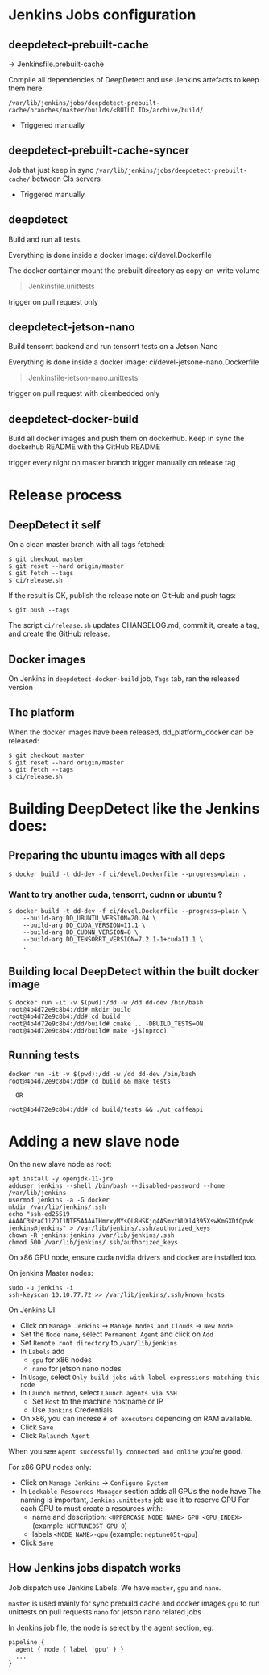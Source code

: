 # Jenkins Jobs configuration

## deepdetect-prebuilt-cache


-> Jenkinsfile.prebuilt-cache

Compile all dependencies of DeepDetect and use Jenkins artefacts to keep them here:

```
/var/lib/jenkins/jobs/deepdetect-prebuilt-cache/branches/master/builds/<BUILD ID>/archive/build/
```

* Triggered manually

## deepdetect-prebuilt-cache-syncer

Job that just keep in sync `/var/lib/jenkins/jobs/deepdetect-prebuilt-cache/` between CIs servers

* Triggered manually


## deepdetect

Build and run all tests.

Everything is done inside a docker image: ci/devel.Dockerfile

The docker container mount the prebuilt directory as copy-on-write volume

> Jenkinsfile.unittests

trigger on pull request only

## deepdetect-jetson-nano

Build tensorrt backend and run tensorrt tests on a Jetson Nano

Everything is done inside a docker image: ci/devel-jetsone-nano.Dockerfile

> Jenkinsfile-jetson-nano.unittests

trigger on pull request with ci:embedded only

## deepdetect-docker-build

Build all docker images and push them on dockerhub.
Keep in sync the dockerhub README with the GitHub README

trigger every night on master branch
trigger manually on release tag

# Release process

## DeepDetect it self

On a clean master branch with all tags fetched:

```
$ git checkout master
$ git reset --hard origin/master
$ git fetch --tags
$ ci/release.sh
```

If the result is OK, publish the release note on GitHub and push tags:

```
$ git push --tags
```

The script `ci/release.sh` updates CHANGELOG.md, commit it, create a tag, and
create the GitHub release.

## Docker images

On Jenkins in `deepdetect-docker-build` job, `Tags` tab, ran the released version

## The platform

When the docker images have been released, dd_platform_docker can be released:

```
$ git checkout master
$ git reset --hard origin/master
$ git fetch --tags
$ ci/release.sh
```


# Building DeepDetect like the Jenkins  does:

## Preparing the ubuntu images with all deps

```
$ docker build -t dd-dev -f ci/devel.Dockerfile --progress=plain .
```

### Want to try another cuda, tensorrt, cudnn or ubuntu ?
```
$ docker build -t dd-dev -f ci/devel.Dockerfile --progress=plain \
    --build-arg DD_UBUNTU_VERSION=20.04 \
    --build-arg DD_CUDA_VERSION=11.1 \
    --build-arg DD_CUDNN_VERSION=8 \
    --build-arg DD_TENSORRT_VERSION=7.2.1-1+cuda11.1 \
    .
```

## Building local DeepDetect within the built docker image

```
$ docker run -it -v $(pwd):/dd -w /dd dd-dev /bin/bash
root@4b4d72e9c8b4:/dd# mkdir build
root@4b4d72e9c8b4:/dd# cd build
root@4b4d72e9c8b4:/dd/build# cmake .. -DBUILD_TESTS=ON
root@4b4d72e9c8b4:/dd/build# make -j$(nproc)
```

## Running tests

```
docker run -it -v $(pwd):/dd -w /dd dd-dev /bin/bash
root@4b4d72e9c8b4:/dd# cd build && make tests

  OR

root@4b4d72e9c8b4:/dd# cd build/tests && ./ut_caffeapi
```

# Adding a new slave node

On the new slave node as root:

```
apt install -y openjdk-11-jre
adduser jenkins --shell /bin/bash --disabled-password --home /var/lib/jenkins
usermod jenkins -a -G docker
mkdir /var/lib/jenkins/.ssh
echo "ssh-ed25519 AAAAC3NzaC1lZDI1NTE5AAAAIHmrxyMYsQL8HSKjq4ASmxtWUXl4395XswKmGXDtQpvk jenkins@jenkins" > /var/lib/jenkins/.ssh/authorized_keys
chown -R jenkins:jenkins /var/lib/jenkins/.ssh
chmod 500 /var/lib/jenkins/.ssh/authorized_keys
```

On x86 GPU node, ensure cuda nvidia drivers and docker are installed too.

On jenkins Master nodes:

```
sudo -u jenkins -i
ssh-keyscan 10.10.77.72 >> /var/lib/jenkins/.ssh/known_hosts
```
On Jenkins UI:

* Click on `Manage Jenkins` -> `Manage Nodes and Clouds` -> `New Node`
* Set the `Node name`, select `Permanent Agent` and click on `Add`
* Set `Remote root directory` to `/var/lib/jenkins`
* In `Labels` add 
  * `gpu` for x86 nodes
  * `nano` for jetson nano nodes
* In `Usage`, select `Only build jobs with label expressions matching this node`
* In `Launch method`, select `Launch agents via SSH`
  * Set `Host` to the machine hostname or IP
  * Use `Jenkins` Credentials
* On x86, you can increse `# of executors` depending on RAM available.
* Click `Save`
* Click `Relaunch Agent`

When you see `Agent successfully connected and online` you're good.

For x86 GPU nodes only:

* Click on `Manage Jenkins` -> `Configure System`
* In `Lockable Resources Manager` section adds all GPUs the node have
  The naming is important, `Jenkins.unittests` job use it to reserve GPU
  For each GPU to must create a resources with:
  * name and description: `<UPPERCASE NODE NAME> GPU <GPU_INDEX>` (example: `NEPTUNE05T GPU 0`)
  * labels `<NODE NAME>-gpu` (example: `neptune05t-gpu`)
* Click `Save`

## How Jenkins jobs dispatch works

Job dispatch use Jenkins Labels. We have `master`, `gpu` and `nano`.

`master` is used mainly for sync prebuild cache and docker images
`gpu` to run unittests on pull requests
`nano` for jetson nano related jobs

In Jenkins job file, the node is select by the agent section, eg:

```
pipeline {
  agent { node { label 'gpu' } }
  ...
}
```

